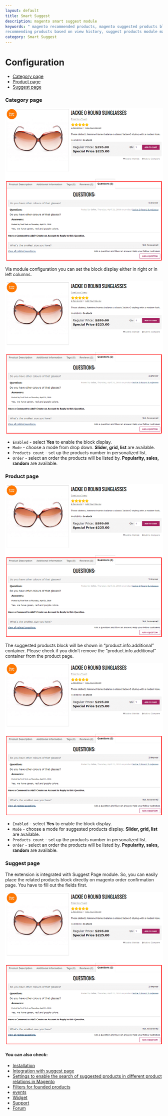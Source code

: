 ```yaml
---
layout: default
title: Smart Suggest
description: magento smart suggest module
keywords: " magento recommended products, magento suggested products block,
recommending products based on view history, suggest products module magento "
category: Smart Suggest
---
```


# Configuration

-	[Category page](#category-page)
-	[Product page](#product-page)
-	[Suggest page](#suggest-page)

### Category page

![Product page view](/images/m1/extensions/askit/askit1.png)

Via module configuration you can set the block display either in right or in left columns.

![Product page view](/images/m1/extensions/askit/askit1.png)

-	`Enabled` - select **Yes** to enable the block display.
-	`Mode` - choose a mode from drop down. **Slider, grid, list** are available.
-	`Products count` - set up the products number in personalized list.
-	`Order` - select an order the products will be listed by. **Popularity, sales, random** are available.	

### Product page

![Product page view](/images/m1/extensions/askit/askit1.png)

The suggested products block will be shown in “product.info.additional” container. Please check if you didn’t remove the “product.info.additional” container from the product page.

![Product page view](/images/m1/extensions/askit/askit1.png)

-	`Enabled` - select **Yes** to enable the block display.
-	`Mode` - choose a mode for suggested products display. **Slider, grid, list** are available.
-	`Products count` - set up the products number in personalized list.
-	`Order` - select an order the products will be listed by. **Popularity, sales, random** are available.

### Suggest page

The extension is integrated with Suggest Page module. So, you can easily place the related products block directly on magento order confirmation page. You have to fill out the fields first.

![Product page view](/images/m1/extensions/askit/askit1.png)

#### You can also check:

*   [Installation](../installation/)
*   [Integration with suggest page](../integration-with-suggest-page/)
*	[Settings to enable the search of suggested products in different product relations in Magento](../magento-product-relations/)
*   [Filters for founded products](../filters-for-founded-products/)
*   [events](../events/)
*   [Widget](../widget/)
*   [Support](https://swissuplabs.com/contacts/)
*   [Forum](https://swissuplabs.com/magento-forum/)